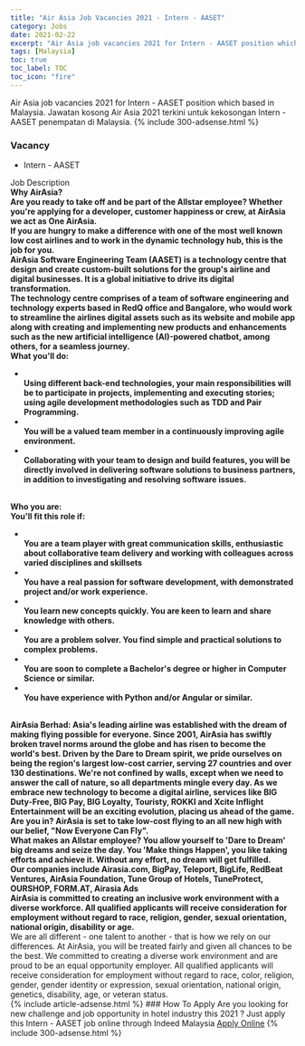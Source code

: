 ```yaml
---
title: "Air Asia Job Vacancies 2021 - Intern - AASET" 
category: Jobs 
date: 2021-02-22 
excerpt: "Air Asia job vacancies 2021 for Intern - AASET position which based in Malaysia. Jawatan kosong Air Asia 2021 terkini untuk kekosongan Intern - AASET penempatan di Malaysia" 
tags: [Malaysia] 
toc: true 
toc_label: TOC 
toc_icon: "fire" 
--- 
```


Air Asia job vacancies 2021 for Intern - AASET position which based in Malaysia. Jawatan kosong Air Asia 2021 terkini untuk kekosongan Intern - AASET penempatan di Malaysia. 
{% include 300-adsense.html %} 
### Vacancy 
- Intern - AASET 
<div><div>Job Description<br>
<b>Why AirAsia?</b><br>
<b>Are you ready to take off and be part of the Allstar employee? Whether you're applying for a developer, customer happiness or crew, at AirAsia we act as One AirAsia.</b><br>
<b>If you are hungry to make a difference with one of the most well known low cost airlines and to work in the dynamic technology hub, this is the job for you.</b><br>
<b>AirAsia Software Engineering Team (AASET) is a technology centre that design and create custom-built solutions for the group's airline and digital businesses. It is a global initiative to drive its digital transformation.</b><br>
<b>The technology centre comprises of a team of software engineering and technology experts based in RedQ office and Bangalore, who would work to streamline the airlines digital assets such as its website and mobile app along with creating and implementing new products and enhancements such as the new artificial intelligence (AI)-powered chatbot, among others, for a seamless journey.</b><br>
<b>What you'll do:</b><ul><li><br>
<b>
Using different back-end technologies, your main responsibilities will be to participate in projects, implementing and executing stories; using agile development methodologies such as TDD and Pair Programming.</b></li><li><br>
<b>
You will be a valued team member in a continuously improving agile environment.</b></li><li><br>
<b>
Collaborating with your team to design and build features, you will be directly involved in delivering software solutions to business partners, in addition to investigating and resolving software issues.</b></li></ul><br>
<b>
Who you are:</b><br>
<b>You'll fit this role if:</b><ul><li><br>
<b>
You are a team player with great communication skills, enthusiastic about collaborative team delivery and working with colleagues across varied disciplines and skillsets</b></li><li><br>
<b>
You have a real passion for software development, with demonstrated project and/or work experience.</b></li><li><br>
<b>
You learn new concepts quickly. You are keen to learn and share knowledge with others.</b></li><li><br>
<b>
You are a problem solver. You find simple and practical solutions to complex problems.</b></li><li><br>
<b>
You are soon to complete a Bachelor's degree or higher in Computer Science or similar.</b></li><li><br>
<b>
You have experience with Python and/or Angular or similar.</b></li></ul><br>
<b>
AirAsia Berhad</b><b>: Asia's leading airline was established with the dream of making flying possible for everyone. Since 2001, AirAsia has swiftly broken travel norms around the globe and has risen to become the world's best. Driven by the Dare to Dream spirit, we pride ourselves on being the region's largest low-cost carrier, serving 27 countries and over 130 destinations. We're not confined by walls, except when we need to answer the call of nature, so all departments mingle every day. As we embrace new technology to become a digital airline, services like BIG Duty-Free, BIG Pay, BIG Loyalty, Touristy, ROKKI and Xcite Inflight Entertainment will be an exciting evolution, placing us ahead of the game. Are you in? AirAsia is set to take low-cost flying to an all new high with our belief, </b><b>"Now Everyone Can Fly".</b><br>
<b>What makes an Allstar employee? You allow yourself to 'Dare to Dream' big dreams and seize the day. You 'Make things Happen', you like taking efforts and achieve it. Without any effort, no dream will get fulfilled.</b><br>
<b>Our companies include Airasia.com, BigPay, Teleport, BigLife, RedBeat Ventures, AirAsia Foundation, Tune Group of Hotels, TuneProtect, OURSHOP, FORM.AT, Airasia Ads</b><br>
<b>AirAsia is committed to creating an inclusive work environment with a diverse workforce. All qualified applicants will receive consideration for employment without regard to race, religion, gender, sexual orientation, national origin, disability or age.</b><br>
We are all different - one talent to another - that is how we rely on our differences. At AirAsia, you will be treated fairly and given all chances to be the best. We committed to creating a diverse work environment and are proud to be an equal opportunity employer. All qualified applicants will receive consideration for employment without regard to race, color, religion, gender, gender identity or expression, sexual orientation, national origin, genetics, disability, age, or veteran status.</div></div> 
{% include article-adsense.html %} 
### How To Apply 
Are you looking for new challenge and job opportunity in hotel industry this 2021 ?
Just apply this Intern - AASET job online through Indeed Malaysia 
<a href="https://malaysia.indeed.com/viewjob?jk=d233161640e72923" class="btn btn--info" target="_blank" rel="nofollow noopenner">Apply Online</a> 
{% include 300-adsense.html %} 